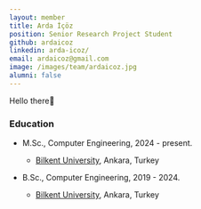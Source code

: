 ```yaml
---
layout: member
title: Arda İçöz
position: Senior Research Project Student
github: ardaicoz
linkedin: arda-icoz/
email: ardaicoz@gmail.com
image: /images/team/ardaicoz.jpg
alumni: false
---
```


Hello there👋

### Education
- M.Sc., Computer Engineering, 2024 - present.
  - [Bilkent University](http://www.cs.bilkent.edu.tr/), Ankara, Turkey

- B.Sc., Computer Engineering, 2019 - 2024.
  - [Bilkent University](http://www.cs.bilkent.edu.tr/), Ankara, Turkey
